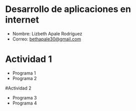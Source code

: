 # Desarrollo de aplicaciones en internet

- Nombre: Lizbeth Apale Rodríguez
- Correo: bethapale30@gmail.com

# Actividad 1
- Programa 1
- Programa 2

#Actividad 2
- Programa 3
- Programa 4
